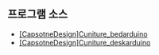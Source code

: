 ## 프로그램 소스 
+ [[CapsotneDesign]Cuniture_bedarduino](https://github.com/JGatsby-29/Cuniture_Iotainment/tree/main/07.%20%ED%94%84%EB%A1%9C%EA%B7%B8%EB%9E%A8%20%EC%86%8C%EC%8A%A4/%5BCapsotneDesign%5DCuniture_bedarduino)
+ [[CapsotneDesign]Cuniture_deskarduino](https://github.com/JGatsby-29/Cuniture_Iotainment/tree/main/07.%20%ED%94%84%EB%A1%9C%EA%B7%B8%EB%9E%A8%20%EC%86%8C%EC%8A%A4/%5BCapsotneDesign%5DCuniture_deskarduino)
